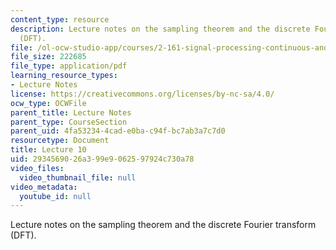 ```yaml
---
content_type: resource
description: Lecture notes on the sampling theorem and the discrete Fourier transform
  (DFT).
file: /ol-ocw-studio-app/courses/2-161-signal-processing-continuous-and-discrete-fall-2008/2934569026a399e9062597924c730a78_lecture_10.pdf
file_size: 222685
file_type: application/pdf
learning_resource_types:
- Lecture Notes
license: https://creativecommons.org/licenses/by-nc-sa/4.0/
ocw_type: OCWFile
parent_title: Lecture Notes
parent_type: CourseSection
parent_uid: 4fa53234-4cad-e0ba-c94f-bc7ab3a7c7d0
resourcetype: Document
title: Lecture 10
uid: 29345690-26a3-99e9-0625-97924c730a78
video_files:
  video_thumbnail_file: null
video_metadata:
  youtube_id: null
---
```

Lecture notes on the sampling theorem and the discrete Fourier transform (DFT).